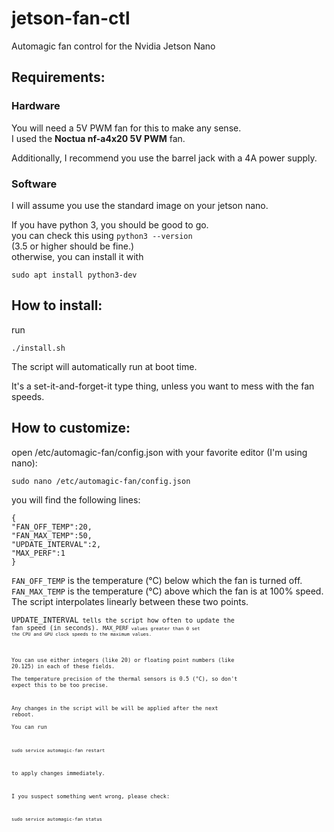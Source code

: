 # jetson-fan-ctl
Automagic fan control for the Nvidia Jetson Nano

## Requirements:

### Hardware
You will need a 5V PWM fan for this to make any sense.  
I used the **Noctua nf-a4x20 5V PWM** fan.

Additionally, I recommend you use the barrel jack with a 4A power supply.  

### Software
I will assume you use the standard image on your jetson nano.

If you have python 3, you should be good to go.  
you can check this using <code>python3 --version</code>  
(3.5 or higher should be fine.)  
otherwise, you can install it with  

    sudo apt install python3-dev


## How to install:
run

    ./install.sh

The script will automatically run at boot time.

It's a set-it-and-forget-it type thing, unless you want to mess with the fan speeds.

## How to customize:
open /etc/automagic-fan/config.json with your favorite editor (I'm using nano):  

    sudo nano /etc/automagic-fan/config.json

you will find the following lines:

    {
    "FAN_OFF_TEMP":20,
    "FAN_MAX_TEMP":50,
    "UPDATE_INTERVAL":2,
    "MAX_PERF":1
    }

<code>FAN_OFF_TEMP</code> is the temperature (°C) below which the fan is turned off.  
<code>FAN_MAX_TEMP</code> is the temperature (°C) above which the fan is at 100% speed.  
The script interpolates linearly between these two points.

<code>UPDATE_INTERVAL<code> tells the script how often to update the fan speed (in seconds).
<code>MAX_PERF<code> values greater than 0 set the CPU and GPU clock speeds to the maximum values. 

You can use either integers (like 20) or floating point numbers (like 20.125) in each of these fields.  
The temperature precision of the thermal sensors is 0.5 (°C), so don't expect this to be too precise.

Any changes in the script will be will be applied after the next reboot.  
You can run

    sudo service automagic-fan restart

to apply changes immediately.

I you suspect something went wrong, please check:

    sudo service automagic-fan status
